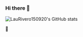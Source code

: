 ### Hi there 👋

![LauRivero150920's GitHub stats](https://github-readme-stats.vercel.app/api?username=LauRivero150920&show_icons=true&theme=onedark)
<!--
**LauRivero150920/LauRivero150920** is a ✨ _special_ ✨ repository because its `README.md` (this file) appears on your GitHub profile.

Here are some ideas to get you started:

- 🔭 I’m currently working on ...
- 🌱 I’m currently learning ...
- 👯 I’m looking to collaborate on ...
- 🤔 I’m looking for help with ...
- 💬 Ask me about ...
- 📫 How to reach me: ...
- 😄 Pronouns: ...
- ⚡ Fun fact: ...
-->
🐶
